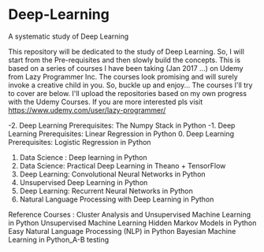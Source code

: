 # Deep-Learning
A systematic study of Deep Learning 

This repository will be dedicated to the study of Deep Learning. So, I will start from the Pre-requisites and then slowly build  the concepts. This is based on a series of courses I have been taking (Jan 2017 ...) on Udemy from Lazy Programmer Inc. The courses look promising and will surely invoke a creative child in you. So, buckle up and enjoy...
The courses I'll try to cover are below. I'll upload the repositories based on my own progress with the Udemy Courses. If you are more interested pls visit https://www.udemy.com/user/lazy-programmer/

-2. Deep Learning Prerequisites: The Numpy Stack in Python
-1. Deep Learning Prerequisites: Linear Regression in Python
0. Deep Learning Prerequisites: Logistic Regression in Python
1. Data Science :  Deep learning in Python
2. Data Science: Practical Deep Learning in Theano + TensorFlow
3. Deep Learning: Convolutional Neural Networks in Python
4. Unsupervised Deep Learning in Python
5. Deep Learning: Recurrent Neural Networks in Python
6. Natural Language Processing with Deep Learning in Python

Reference Courses : 
Cluster Analysis and Unsupervised Machine Learning in Python
Unsupervised Machine Learning Hidden Markov Models in Python
Easy Natural Language Processing (NLP) in Python
Bayesian Machine Learning in Python_A-B testing

